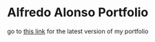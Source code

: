 # Alfredo Alonso Portfolio

go to [this link](https://jocelowebsite.herokuapp.com/all) for the latest version of my portfolio
